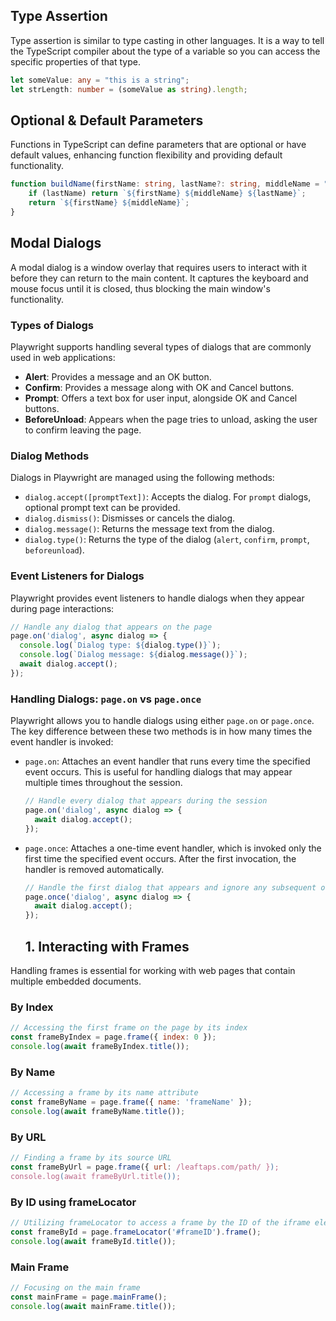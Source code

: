 ## Type Assertion

Type assertion is similar to type casting in other languages. It is a way to tell the TypeScript compiler about the type of a variable so you can access the specific properties of that type.

```typescript
let someValue: any = "this is a string";
let strLength: number = (someValue as string).length;
```

## Optional & Default Parameters

Functions in TypeScript can define parameters that are optional or have default values, enhancing function flexibility and providing default functionality.

```typescript
function buildName(firstName: string, lastName?: string, middleName = "Smith") {
    if (lastName) return `${firstName} ${middleName} ${lastName}`;
    return `${firstName} ${middleName}`;
}
```

## Modal Dialogs

A modal dialog is a window overlay that requires users to interact with it before they can return to the main content. It captures the keyboard and mouse focus until it is closed, thus blocking the main window's functionality.

### Types of Dialogs

Playwright supports handling several types of dialogs that are commonly used in web applications:
- **Alert**: Provides a message and an OK button.
- **Confirm**: Provides a message along with OK and Cancel buttons.
- **Prompt**: Offers a text box for user input, alongside OK and Cancel buttons.
- **BeforeUnload**: Appears when the page tries to unload, asking the user to confirm leaving the page.

### Dialog Methods

Dialogs in Playwright are managed using the following methods:
- `dialog.accept([promptText])`: Accepts the dialog. For `prompt` dialogs, optional prompt text can be provided.
- `dialog.dismiss()`: Dismisses or cancels the dialog.
- `dialog.message()`: Returns the message text from the dialog.
- `dialog.type()`: Returns the type of the dialog (`alert`, `confirm`, `prompt`, `beforeunload`).

### Event Listeners for Dialogs

Playwright provides event listeners to handle dialogs when they appear during page interactions:

```javascript
// Handle any dialog that appears on the page
page.on('dialog', async dialog => {
  console.log(`Dialog type: ${dialog.type()}`);
  console.log(`Dialog message: ${dialog.message()}`);
  await dialog.accept();
});
```

### Handling Dialogs: `page.on` vs `page.once`

Playwright allows you to handle dialogs using either `page.on` or `page.once`. The key difference between these two methods is in how many times the event handler is invoked:

- `page.on`: Attaches an event handler that runs every time the specified event occurs. This is useful for handling dialogs that may appear multiple times throughout the session.
  
  ```javascript
  // Handle every dialog that appears during the session
  page.on('dialog', async dialog => {
    await dialog.accept();
  });
  ```

- `page.once`: Attaches a one-time event handler, which is invoked only the first time the specified event occurs. After the first invocation, the handler is removed automatically.

  ```javascript
  // Handle the first dialog that appears and ignore any subsequent ones
  page.once('dialog', async dialog => {
    await dialog.accept();
  });
  ```

  ## 1. Interacting with Frames

Handling frames is essential for working with web pages that contain multiple embedded documents.

### By Index

```javascript
// Accessing the first frame on the page by its index
const frameByIndex = page.frame({ index: 0 });
console.log(await frameByIndex.title());
```

### By Name

```javascript
// Accessing a frame by its name attribute
const frameByName = page.frame({ name: 'frameName' });
console.log(await frameByName.title());
```

### By URL

```javascript
// Finding a frame by its source URL
const frameByUrl = page.frame({ url: /leaftaps.com/path/ });
console.log(await frameByUrl.title());
```

### By ID using frameLocator

```javascript
// Utilizing frameLocator to access a frame by the ID of the iframe element
const frameById = page.frameLocator('#frameID').frame();
console.log(await frameById.title());
```

### Main Frame

```javascript
// Focusing on the main frame
const mainFrame = page.mainFrame();
console.log(await mainFrame.title());